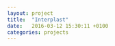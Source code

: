 ```yaml
---
layout: project
title:  "Interplast"
date:   2016-03-12 15:30:11 +0100
categories: projects
---
```

